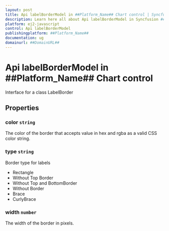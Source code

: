 ```yaml
---
layout: post
title: Api labelBorderModel in ##Platform_Name## Chart control | Syncfusion
description: Learn here all about Api labelBorderModel in Syncfusion ##Platform_Name## Chart control of Syncfusion Essential JS 2 and more.
platform: ej2-javascript
control: Api labelBorderModel 
publishingplatform: ##Platform_Name##
documentation: ug
domainurl: ##DomainURL##
---
```


# Api labelBorderModel in ##Platform_Name## Chart control

Interface for a class LabelBorder

## Properties

### color `string`

The color of the border that accepts value in hex and rgba as a valid CSS color string.

### type `string`

Border type for labels
* Rectangle
* Without Top Border
* Without Top and BottomBorder
* Without Border
* Brace
* CurlyBrace

### width `number`

The width of the border in pixels.
